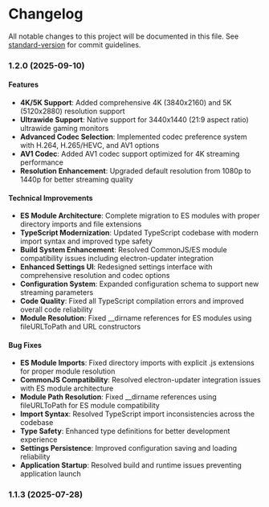 # Changelog

All notable changes to this project will be documented in this file. See [standard-version](https://github.com/conventional-changelog/standard-version) for commit guidelines.

### 1.2.0 (2025-09-10)

#### Features

* **4K/5K Support**: Added comprehensive 4K (3840x2160) and 5K (5120x2880) resolution support
* **Ultrawide Support**: Native support for 3440x1440 (21:9 aspect ratio) ultrawide gaming monitors
* **Advanced Codec Selection**: Implemented codec preference system with H.264, H.265/HEVC, and AV1 options
* **AV1 Codec**: Added AV1 codec support optimized for 4K streaming performance
* **Resolution Enhancement**: Upgraded default resolution from 1080p to 1440p for better streaming quality

#### Technical Improvements

* **ES Module Architecture**: Complete migration to ES modules with proper directory imports and file extensions
* **TypeScript Modernization**: Updated TypeScript codebase with modern import syntax and improved type safety
* **Build System Enhancement**: Resolved CommonJS/ES module compatibility issues including electron-updater integration
* **Enhanced Settings UI**: Redesigned settings interface with comprehensive resolution and codec options
* **Configuration System**: Expanded configuration schema to support new streaming parameters
* **Code Quality**: Fixed all TypeScript compilation errors and improved overall code reliability
* **Module Resolution**: Fixed __dirname references for ES modules using fileURLToPath and URL constructors

#### Bug Fixes

* **ES Module Imports**: Fixed directory imports with explicit .js extensions for proper module resolution
* **CommonJS Compatibility**: Resolved electron-updater integration issues with ES module architecture
* **Module Path Resolution**: Fixed __dirname references using fileURLToPath for ES module compatibility
* **Import Syntax**: Resolved TypeScript import inconsistencies across the codebase
* **Type Safety**: Enhanced type definitions for better development experience
* **Settings Persistence**: Improved configuration saving and loading reliability
* **Application Startup**: Resolved build and runtime issues preventing application launch

### 1.1.3 (2025-07-28)
